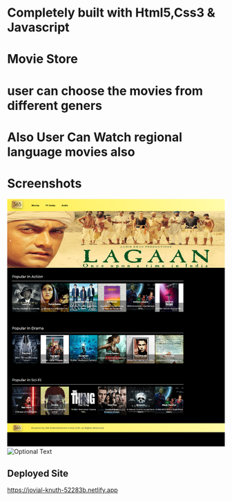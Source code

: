 # Completely built with Html5,Css3 & Javascript

# Movie Store

# user can choose the movies from different geners

# Also User Can Watch regional language movies also

# Screenshots

![Optional Text](./assests/1.png)
![Optional Text](./assests/2.png)

## Deployed Site

https://jovial-knuth-52283b.netlify.app
